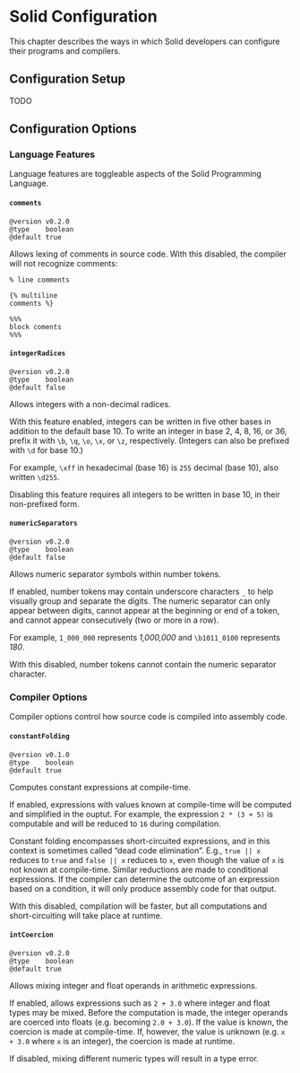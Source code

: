 # Solid Configuration
This chapter describes the ways in which Solid developers can configure their programs and compilers.



## Configuration Setup
TODO



## Configuration Options


### Language Features
Language features are toggleable aspects of the Solid Programming Language.

#### `comments`
```
@version v0.2.0
@type    boolean
@default true
```
Allows lexing of comments in source code.
With this disabled, the compiler will not recognize comments:
```
% line comments

{% multiline
comments %}

%%%
block coments
%%%
```

#### `integerRadices`
```
@version v0.2.0
@type    boolean
@default false
```
Allows integers with a non-decimal radices.

With this feature enabled, integers can be written in five other bases in addition to the default base 10.
To write an integer in base 2, 4, 8, 16, or 36, prefix it with `\b`, `\q`, `\o`, `\x`, or `\z`, respectively.
(Integers can also be prefixed with `\d` for base 10.)

For example, `\xff` in hexadecimal (base 16) is `255` decimal (base 10), also written `\d255`.

Disabling this feature requires all integers to be written in base 10, in their non-prefixed form.

#### `numericSeparators`
```
@version v0.2.0
@type    boolean
@default false
```
Allows numeric separator symbols within number tokens.

If enabled, number tokens may contain underscore characters `_` to help visually group and separate the digits.
The numeric separator can only appear between digits, cannot appear at the beginning or end of a token,
and cannot appear consecutively (two or more in a row).

For example, `1_000_000` represents *1,000,000* and `\b1011_0100` represents *180*.

With this disabled, number tokens cannot contain the numeric separator character.


### Compiler Options
Compiler options control how source code is compiled into assembly code.

#### `constantFolding`
```
@version v0.1.0
@type    boolean
@default true
```
Computes constant expressions at compile-time.

If enabled, expressions with values known at compile-time will be computed and simplified in the ouptut.
For example, the expression `2 * (3 + 5)` is computable and will be reduced to `16` during compilation.

Constant folding encompasses short-circuited expressions,
and in this context is sometimes called “dead code elimination”.
E.g., `true || x` reduces to `true` and `false || x` reduces to `x`,
even though the value of `x` is not known at compile-time.
Similar reductions are made to conditional expressions.
If the compiler can determine the outcome of an expression based on a condition,
it will only produce assembly code for that output.

With this disabled, compilation will be faster,
but all computations and short-circuiting will take place at runtime.

#### `intCoercion`
```
@version v0.2.0
@type    boolean
@default true
```
Allows mixing integer and float operands in arithmetic expressions.

If enabled, allows expressions such as `2 + 3.0` where integer and float types may be mixed.
Before the computation is made, the integer operands are coerced into floats (e.g. becoming `2.0 + 3.0`).
If the value is known, the coercion is made at compile-time. If, however, the value is unknown
(e.g. `x + 3.0` where `x` is an integer), the coercion is made at runtime.

If disabled, mixing different numeric types will result in a type error.
